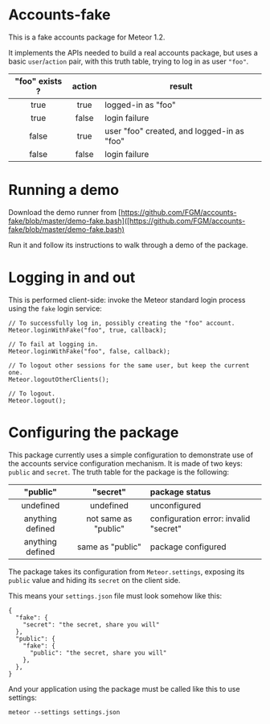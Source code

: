 # Accounts-fake

This is a fake accounts package for Meteor 1.2.

It implements the APIs needed to build a real accounts package, but uses a basic `user`/`action` pair, with this truth table, trying to log in as user `"foo"`.

| "foo" exists ? | action    | result                                     |
|:--------------:|:---------:|--------------------------------------------|
| true           | true      | logged-in as "foo"                         |
| true           | false     | login failure                              |
| false          | true      | user "foo" created, and logged-in as "foo" |
| false          | false     | login failure                              |


# Running a demo

Download the demo runner from [https://github.com/FGM/accounts-fake/blob/master/demo-fake.bash]([https://github.com/FGM/accounts-fake/blob/master/demo-fake.bash)

Run it and follow its instructions to walk through a demo of the package.


# Logging in and out

This is performed client-side: invoke the Meteor standard login process using the `fake` login service:

    // To successfully log in, possibly creating the "foo" account.
    Meteor.loginWithFake("foo", true, callback);

    // To fail at logging in.
    Meteor.loginWithFake("foo", false, callback);

    // To logout other sessions for the same user, but keep the current one.
    Meteor.logoutOtherClients();

    // To logout.
    Meteor.logout();


# Configuring the package

This package currently uses a simple configuration to demonstrate use of the accounts service configuration mechanism. It is made of two keys: `public` and `secret`. The truth table for the package is the following:

| "public"         | "secret"             | package status                        |
|:----------------:|:--------------------:|:--------------------------------------|
| undefined        | undefined            | unconfigured                          |
| anything defined | not same as "public" | configuration error: invalid "secret" |
| anything defined | same as "public"     | package configured                    |

The package takes its configuration from `Meteor.settings`, exposing its `public` value and hiding its `secret` on the client side.

This means your `settings.json` file must look somehow like this:

    {
      "fake": {
        "secret": "the secret, share you will"
      },
      "public": {
        "fake": {
          "public": "the secret, share you will"
        },
      },
    }

And your application using the package must be called like this to use settings:

    meteor --settings settings.json
